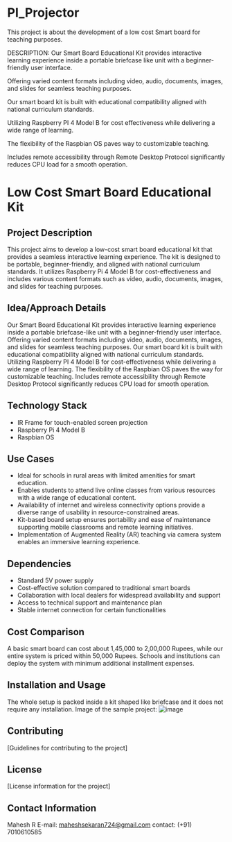 # PI_Projector
This project is about the development of a low cost Smart board for teaching purposes.


DESCRIPTION:
Our Smart Board Educational Kit provides interactive learning experience inside a portable briefcase like unit with a beginner-friendly user interface.

Offering varied content formats including video, audio, documents, images, and slides for seamless teaching purposes.

Our smart board kit is built with educational compatibility aligned with national curriculum standards.

Utilizing Raspberry PI 4 Model B for cost effectiveness while delivering a wide range of learning.

The flexibility of the Raspbian OS paves way to customizable teaching.

Includes remote accessibility through Remote Desktop Protocol significantly reduces CPU load for a smooth operation.


# Low Cost Smart Board Educational Kit

## Project Description
This project aims to develop a low-cost smart board educational kit that provides a seamless interactive learning experience. The kit is designed to be portable, beginner-friendly, and aligned with national curriculum standards. It utilizes Raspberry Pi 4 Model B for cost-effectiveness and includes various content formats such as video, audio, documents, images, and slides for teaching purposes.

## Idea/Approach Details
Our Smart Board Educational Kit provides interactive learning experience inside a portable briefcase-like unit with a beginner-friendly user interface. Offering varied content formats including video, audio, documents, images, and slides for seamless teaching purposes. Our smart board kit is built with educational compatibility aligned with national curriculum standards. Utilizing Raspberry PI 4 Model B for cost-effectiveness while delivering a wide range of learning. The flexibility of the Raspbian OS paves the way for customizable teaching. Includes remote accessibility through Remote Desktop Protocol significantly reduces CPU load for smooth operation.

## Technology Stack
- IR Frame for touch-enabled screen projection
- Raspberry Pi 4 Model B
- Raspbian OS

## Use Cases
- Ideal for schools in rural areas with limited amenities for smart education.
- Enables students to attend live online classes from various resources with a wide range of educational content.
- Availability of internet and wireless connectivity options provide a diverse range of usability in resource-constrained areas.
- Kit-based board setup ensures portability and ease of maintenance supporting mobile classrooms and remote learning initiatives.
- Implementation of Augmented Reality (AR) teaching via camera system enables an immersive learning experience.

## Dependencies
- Standard 5V power supply
- Cost-effective solution compared to traditional smart boards
- Collaboration with local dealers for widespread availability and support
- Access to technical support and maintenance plan
- Stable internet connection for certain functionalities

## Cost Comparison
A basic smart board can cost about 1,45,000 to 2,00,000 Rupees, while our entire system is priced within 50,000 Rupees. Schools and institutions can deploy the system with minimum additional installment expenses.

## Installation and Usage
The whole setup is packed inside a kit shaped like briefcase and it does not require any installation.
Image of the sample project:
![image](https://github.com/Mahesh20405/PI_Projector/assets/161201753/553052a1-89f5-411e-8254-d1f83565a983)


## Contributing
[Guidelines for contributing to the project]

## License
[License information for the project]

## Contact Information
Mahesh R
E-mail: maheshsekaran724@gmail.com
contact: (+91) 7010610585

